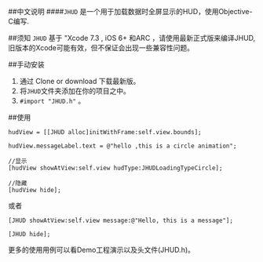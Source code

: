 
##中文说明
####`JHUD` 是一个用于加载数据时全屏显示的HUD，使用Objective-C编写.

##须知
`JHUD` 基于 "Xcode 7.3 , iOS 6+ 和ARC ，请使用最新正式版来编译JHUD,旧版本的Xcode可能有效，但不保证会出现一些兼容性问题。

##手动安装
1. 通过 Clone or download 下载最新版。
2. 将`JHUD`文件夹添加在你的项目之中。
3. `#import "JHUD.h"` 。

##使用

```
hudView = [[JHUD alloc]initWithFrame:self.view.bounds];

hudView.messageLabel.text = @"hello ,this is a circle animation";

//显示
[hudView showAtView:self.view hudType:JHUDLoadingTypeCircle];

//隐藏 
[hudView hide];

```
或者

```
[JHUD showAtView:self.view message:@"Hello, this is a message"];

[JHUD hide];

```


更多的使用用例可以看Demo工程演示以及头文件(JHUD.h)。
